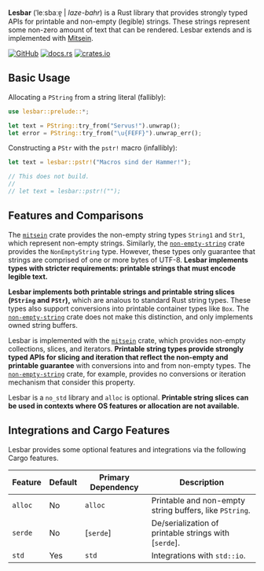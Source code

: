 **Lesbar** (ˈleːsbaːɐ̯ | _laze-bahr_) is a Rust library that provides strongly
typed APIs for printable and non-empty (legible) strings. These strings
represent some non-zero amount of text that can be rendered. Lesbar extends and
is implemented with [Mitsein][`mitsein`].

[![GitHub](https://img.shields.io/badge/GitHub-olson--sean--k/lesbar-8da0cb?logo=github&style=for-the-badge)](https://github.com/olson-sean-k/lesbar)
[![docs.rs](https://img.shields.io/badge/docs.rs-lesbar-66c2a5?logo=rust&style=for-the-badge)](https://docs.rs/lesbar)
[![crates.io](https://img.shields.io/crates/v/lesbar.svg?logo=rust&style=for-the-badge)](https://crates.io/crates/lesbar)

## Basic Usage

Allocating a `PString` from a string literal (fallibly):

```rust
use lesbar::prelude::*;

let text = PString::try_from("Servus!").unwrap();
let error = PString::try_from("\u{FEFF}").unwrap_err();
```

Constructing a `PStr` with the `pstr!` macro (infallibly):

```rust
let text = lesbar::pstr!("Macros sind der Hammer!");

// This does not build.
//
// let text = lesbar::pstr!("");
```

## Features and Comparisons

The [`mitsein`] crate provides the non-empty string types `String1` and `Str1`,
which represent non-empty strings. Similarly, the [`non-empty-string`] crate
provides the `NonEmptyString` type. However, these types only guarantee that
strings are comprised of one or more bytes of UTF-8. **Lesbar implements types
with stricter requirements: printable strings that must encode legible text.**

**Lesbar implements both printable strings and printable string slices
(`PString` and `PStr`),** which are analous to standard Rust string types. These
types also support conversions into printable container types like `Box`. The
[`non-empty-string`] crate does not make this distinction, and only implements
owned string buffers.

Lesbar is implemented with the [`mitsein`] crate, which provides non-empty
collections, slices, and iterators. **Printable string types provide strongly
typed APIs for slicing and iteration that reflect the non-empty and printable
guarantee** with conversions into and from non-empty types. The
[`non-empty-string`] crate, for example, provides no conversions or iteration
mechanism that consider this property.

Lesbar is a `no_std` library and `alloc` is optional. **Printable string slices
can be used in contexts where OS features or allocation are not available.**

## Integrations and Cargo Features

Lesbar provides some optional features and integrations via the following Cargo
features.

| Feature     | Default | Primary Dependency | Description                                             |
|-------------|---------|--------------------|---------------------------------------------------------|
| `alloc`     | No      | `alloc`            | Printable and non-empty string buffers, like `PString`. |
| `serde`     | No      | [`serde`]          | De/serialization of printable strings with [`serde`].   |
| `std`       | Yes     | `std`              | Integrations with `std::io`.                            |

[`mitsein`]: https://crates.io/crates/mitsein
[`non-empty-string`]: https://crates.io/crates/non-empty-string
